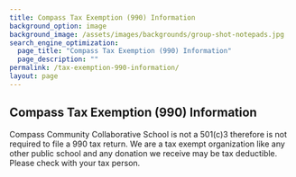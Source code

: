 ```yaml
---
title: Compass Tax Exemption (990) Information
background_option: image
background_image: /assets/images/backgrounds/group-shot-notepads.jpg
search_engine_optimization:
  page_title: "Compass Tax Exemption (990) Information"
  page_description: ""
permalink: /tax-exemption-990-information/
layout: page
---
```


## Compass Tax Exemption (990) Information

Compass Community Collaborative School is not a 501(c)3 therefore is not required to file a 990 tax return. We are a tax exempt organization like any other public school and any donation we receive may be tax deductible. Please check with your tax person.

